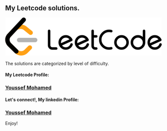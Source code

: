 ## My Leetcode solutions.

![Leetcode Logo](./leetcode.png)

The solutions are categorized by level of difficulty.

#### My Leetcode Profile:
### [Youssef Mohamed](https://leetcode.com/YoussefMo7amed/)

#### Let's connect!, My linkedin Profile:
### [Youssef Mohamed](https://www.linkedin.com/in/youssefmo7amed)

Enjoy!
